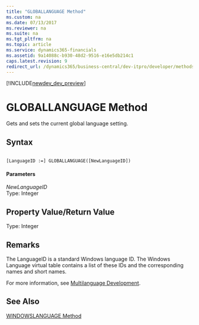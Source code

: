 ```yaml
---
title: "GLOBALLANGUAGE Method"
ms.custom: na
ms.date: 07/13/2017
ms.reviewer: na
ms.suite: na
ms.tgt_pltfrm: na
ms.topic: article
ms.service: dynamics365-financials
ms.assetid: 9a14088c-b930-48d2-9516-e16e5db214c1
caps.latest.revision: 9
redirect_url: /dynamics365/business-central/dev-itpro/developer/methods/devenv-al-method-reference
---
```


[!INCLUDE[newdev_dev_preview](../includes/newdev_dev_preview.md)]

# GLOBALLANGUAGE Method
Gets and sets the current global language setting.  
  
## Syntax  
  
```  
  
[LanguageID :=] GLOBALLANGUAGE([NewLanguageID])  
```  
  
#### Parameters  
 *NewLanguageID*  
 Type: Integer  
  
## Property Value/Return Value  
 Type: Integer  
  
## Remarks  
 The LanguageID is a standard Windows language ID. The Windows Language virtual table contains a list of these IDs and the corresponding names and short names.  
  
 For more information, see [Multilanguage Development](../devenv-multilanguage-development.md).  
  
## See Also  
 [WINDOWSLANGUAGE Method](devenv-WINDOWSLANGUAGE-Method.md)